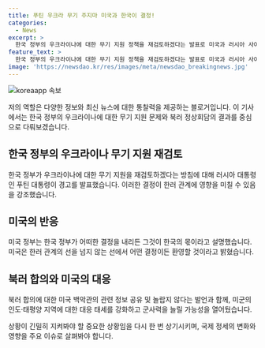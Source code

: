 ```yaml
---
title: 푸틴 우크라 무기 주지마 미국과 한국이 결정!
categories:
  - News
excerpt: >
  한국 정부의 우크라이나에 대한 무기 지원 정책을 재검토하겠다는 발표로 미국과 러시아 사이에서 긴장이 고조되고 있습니다. 러시아 대통령 푸틴은 이에 반발하여 한국이 우크라이나에 무기를 보낼 경우 큰 실수가 될 것이라고 경고했습니다. 반면 미국은 이에 환영의 뜻을 밝혔지만, 최종 결정은 한국 정부의 몫이라고 강조했습니다. 미국은 북러 합의를 통해 군사력을 늘릴 가능성을 열어뒀으며, 첨단 미사일 수백기를 우크라이나에 제공할 예정인 것으로 알려졌습니다.
feature_text: >
  한국 정부의 우크라이나에 대한 무기 지원 정책을 재검토하겠다는 발표로 미국과 러시아 사이에서 긴장이 고조되고 있습니다. 러시아 대통령 푸틴은 이에 반발하여 한국이 우크라이나에 무기를 보낼 경우 큰 실수가 될 것이라고 경고했습니다. 반면 미국은 이에 환영의 뜻을 밝혔지만, 최종 결정은 한국 정부의 몫이라고 강조했습니다. 미국은 북러 합의를 통해 군사력을 늘릴 가능성을 열어뒀으며, 첨단 미사일 수백기를 우크라이나에 제공할 예정인 것으로 알려졌습니다.
image: 'https://newsdao.kr/res/images/meta/newsdao_breakingnews.jpg'
---
```


<p><img src="https://newsdao.kr/res/images/meta/newsdao_breakingnews.jpg" alt="koreaapp 속보" /></p>

<p>저의 역할은 다양한 정보와 최신 뉴스에 대한 통찰력을 제공하는 블로거입니다. 이 기사에서는 한국 정부의 우크라이나에 대한 무기 지원 문제와 북러 정상회담의 결과를 중심으로 다뤄보겠습니다.</p>

<h2 data-ke-size="size26">한국 정부의 우크라이나 무기 지원 재검토</h2>

<p>한국 정부가 우크라이나에 대한 무기 지원을 재검토하겠다는 방침에 대해 러시아 대통령인 푸틴 대통령이 경고를 발표했습니다. 이러한 결정이 한러 관계에 영향을 미칠 수 있음을 강조했습니다.</p>

<h2 data-ke-size="size26">미국의 반응</h2>

<p>미국 정부는 한국 정부가 어떠한 결정을 내리든 그것이 한국의 몫이라고 설명했습니다. 미국은 한러 관계의 선을 넘지 않는 선에서 어떤 결정이든 환영할 것이라고 밝혔습니다.</p>

<h2 data-ke-size="size26">북러 합의와 미국의 대응</h2>

<p>북러 합의에 대한 미국 백악관의 관련 정보 공유 및 놀랍지 않다는 발언과 함께, 미군의 인도·태평양 지역에 대한 대응 태세를 강화하고 군사력을 늘릴 가능성을 열어뒀습니다.</p>

<p>상황이 긴밀히 지켜봐야 할 중요한 상황임을 다시 한 번 상기시키며, 국제 정세의 변화와 영향을 주요 이슈로 살펴봐야 합니다.</p>

